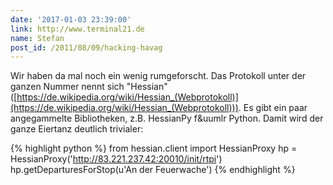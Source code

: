 ```yaml
---
date: '2017-01-03 23:39:00'
link: http://www.terminal21.de
name: Stefan
post_id: /2011/08/09/hacking-havag
---
```


Wir haben da mal noch ein wenig rumgeforscht. Das Protokoll unter der ganzen Nummer nennt sich "Hessian" ([https://de.wikipedia.org/wiki/Hessian_(Webprotokoll)](https://de.wikipedia.org/wiki/Hessian_(Webprotokoll))). Es gibt ein paar angegammelte Bibliotheken, z.B. HessianPy f&uumlr Python. Damit wird der ganze Eiertanz deutlich trivialer:

{% highlight python %}
from hessian.client import HessianProxy
hp = HessianProxy('http://83.221.237.42:20010/init/rtpi')
hp.getDeparturesForStop(u'An der Feuerwache')
{% endhighlight %}

